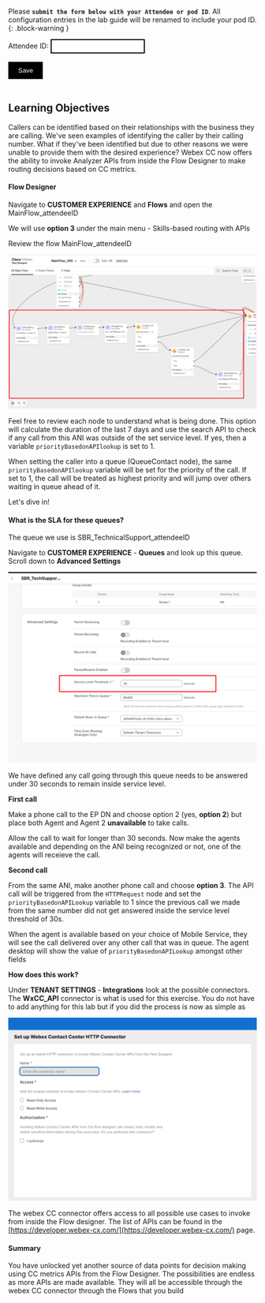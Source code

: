 <script>
 function update () {
    const form = document.forms['attendee-form'];
    if (form) {
      form.addEventListener('submit', function (event) {
        event.preventDefault();
        const inputs = Array.from(form.querySelectorAll('input'));
        const values = inputs.reduce((acc, input) => {
          acc[input.id + '_out'] = input.value;
          return acc;
        }, {});

        Object.entries(values).forEach(([id, value]) => {
          const elements = document.getElementsByClassName(id);
          Array.from(elements).forEach(element => {

            console.log(element.innerHTML);
            if(Number(element.innerHTML) > 99 ){
               console.log(`Got a 99+ attendee: ${element.innerHTML}`);
               element.innerHTML = value;
             }
            else{
               console.log(`Got a sub 99 attendee: ${element.innerHTML}`);
               if(element.innerHTML.includes('gmail.com'))
               {
                element.innerHTML = `0${value}`;
                }
               else{
                element.innerHTML = value;
               }
                }
          });
        });
        const attendeeIDInput = form.elements['attendeeID'];
       if (attendeeIDInput && attendeeIDInput.value !== 'Your_Attendee_ID') {
          localStorage.setItem('attendeeID', attendeeIDInput.value);
        }
      });
    }
  };
</script>
<style>
  /* Style for the button */
  button {
    background-color: black; /* Set the background color to black */
    color: white; /* Set the text color to white */
    border: none; /* Remove the border */
    padding: 10px 20px; /* Add some padding for better appearance */
    cursor: pointer; /* Show a pointer cursor on hover */
  }

   /* Style for the input element */
  input[type="text"] {
    border: 2px solid black; /* Set the border thickness to 2px */
    padding: 5px; /* Add some padding for better appearance */

</style>

Please **`submit the form below with your Attendee or pod ID`**. All configuration entries in the lab guide will be renamed to include your pod ID.
 {: .block-warning }

<script>
document.forms["attendee-form"][1].value = localStorage.getItem("attendeeID") || "Your Attendee ID" 
</script>
<form id="attendee-form">
  <label for="attendee">Attendee ID:</label>
  <input type="text" id="attendee" name="attendee" onChange="update()"><br>
<br>
  <button onclick="update()">Save</button>
</form>

<br/>


## Learning Objectives

Callers can be identified based on their relationships with the business they are calling. We've seen examples of identifying the caller by their calling number. What if they've been identified but due to other reasons we were unable to provide them with the desired experience? Webex CC now offers the ability to invoke Analyzer APIs from inside the Flow Designer to make routing decisions based on CC metrics.

#### Flow Designer

Navigate to **CUSTOMER EXPERIENCE** and **Flows** and open the MainFlow_<w class = "attendee_out">attendeeID</w>

We will use **option 3** under the main menu - Skills-based routing with APIs

Review the flow MainFlow_<w class = "attendee_out">attendeeID</w>

![api](../assets/api/1.png)

Feel free to review each node to understand what is being done. This option will calculate the duration of the last 7 days and use the search API to check if any call from this ANI was outside of the set service level. If yes, then a variable ```priorityBasedonAPIlookup``` is set to 1. 

When setting the caller into a queue (QueueContact node), the same ```priorityBasedonAPIlookup``` variable will be set for the priority of the call. If set to 1, the call will be treated as highest priority and will jump over others waiting in queue ahead of it.

Let's dive in!

#### What is the SLA for these queues?

The queue we use is SBR_TechnicalSupport_<w class = "attendee_out">attendeeID</w>

Navigate to **CUSTOMER EXPERIENCE** - **Queues** and look up this queue. Scroll down to **Advanced Settings**

![api](../assets/api/2.png) 

We have defined any call going through this queue needs to be answered under 30 seconds to remain inside service level. 

**First call**

Make a phone call to the EP DN and choose option 2 (yes, **option 2**) but place both Agent and Agent 2 **unavailable** to take calls. 

Allow the call to wait for longer than 30 seconds. Now make the agents available and depending on the ANI being recognized or not, one of the agents will receieve the call.


**Second call**

From the same ANI, make another phone call and choose **option 3**. The API call will be triggered from the ```HTTPRequest``` node and set the ```priorityBasedonAPILookup``` variable to 1 since the previous call we made from the same number did not get answered inside the service level threshold of 30s.

When the agent is available based on your choice of Mobile Service, they will see the call delivered over any other call that was in queue. The agent desktop will show the value of ```priorityBasedonAPILookup``` amongst other fields

**How does this work?**

Under **TENANT SETTINGS** - **Integrations** look at the possible connectors. The **WxCC_API** connector is what is used for this exercise. You do not have to add anything for this lab but if you did the process is now as simple as

![api](../assets/api/3.png)

The webex CC connector offers access to all possible use cases to invoke from inside the Flow designer. The list of APIs can be found in the [https://developer.webex-cx.com/](https://developer.webex-cx.com/) page. 

#### Summary

You have unlocked yet another source of data points for decision making using CC metrics APIs from the Flow Designer. The possibilities are endless as more APIs are made available. They will all be accessible through the webex CC connector through the Flows that you build




